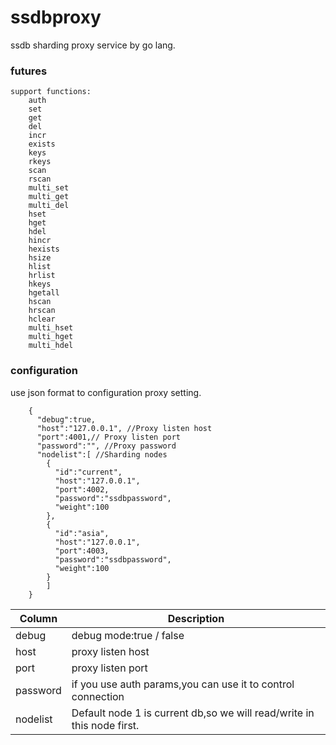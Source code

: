 # ssdbproxy

ssdb sharding proxy service by go lang.

### futures
	support functions:
		auth 
		set
		get
		del
		incr
		exists
		keys
		rkeys
		scan
		rscan
		multi_set
		multi_get
		multi_del
		hset
		hget
		hdel
		hincr
		hexists
		hsize
		hlist
		hrlist
		hkeys
		hgetall
		hscan
		hrscan
		hclear
		multi_hset
		multi_hget
		multi_hdel

### configuration

use json format to configuration proxy setting.
	
```
	{
	  "debug":true,
	  "host":"127.0.0.1", //Proxy listen host
	  "port":4001,// Proxy listen port
	  "password":"", //Proxy password
	  "nodelist":[ //Sharding nodes
	    {
	      "id":"current", 
	      "host":"127.0.0.1",
	      "port":4002,
	      "password":"ssdbpassword",
	      "weight":100
	    },
	    {
	      "id":"asia",
	      "host":"127.0.0.1",
	      "port":4003,
	      "password":"ssdbpassword",
	      "weight":100
	    }
	    ]
	}
```

| Column  | Description |
| ------------- | ------------- |
| debug  | debug mode:true / false  |
| host  | proxy listen host  |
| port  | proxy listen port  |
| password  | if you use auth params,you can use it to control connection |
| nodelist  | Default node 1 is current db,so we will read/write in this node first.  |
